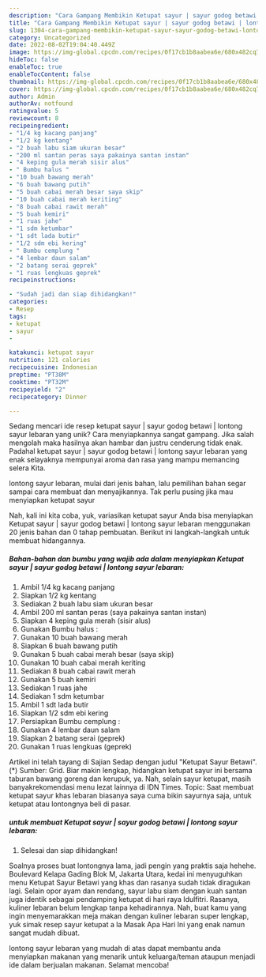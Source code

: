 ```yaml
---
description: "Cara Gampang Membikin Ketupat sayur | sayur godog betawi | lontong sayur lebaran yang Enak"
title: "Cara Gampang Membikin Ketupat sayur | sayur godog betawi | lontong sayur lebaran yang Enak"
slug: 1304-cara-gampang-membikin-ketupat-sayur-sayur-godog-betawi-lontong-sayur-lebaran-yang-enak
category: Uncategorized
date: 2022-08-02T19:04:40.449Z
image: https://img-global.cpcdn.com/recipes/0f17cb1b8aabea6e/680x482cq70/ketupat-sayur-sayur-godog-betawi-lontong-sayur-lebaran-foto-resep-utama.jpg
hideToc: false
enableToc: true
enableTocContent: false
thumbnail: https://img-global.cpcdn.com/recipes/0f17cb1b8aabea6e/680x482cq70/ketupat-sayur-sayur-godog-betawi-lontong-sayur-lebaran-foto-resep-utama.jpg
cover: https://img-global.cpcdn.com/recipes/0f17cb1b8aabea6e/680x482cq70/ketupat-sayur-sayur-godog-betawi-lontong-sayur-lebaran-foto-resep-utama.jpg
author: Admin
authorAv: notfound
ratingvalue: 5
reviewcount: 8
recipeingredient:
- "1/4 kg kacang panjang"
- "1/2 kg kentang"
- "2 buah labu siam ukuran besar"
- "200 ml santan peras saya pakainya santan instan"
- "4 keping gula merah sisir alus"
- " Bumbu halus "
- "10 buah bawang merah"
- "6 buah bawang putih"
- "5 buah cabai merah besar saya skip"
- "10 buah cabai merah keriting"
- "8 buah cabai rawit merah"
- "5 buah kemiri"
- "1 ruas jahe"
- "1 sdm ketumbar"
- "1 sdt lada butir"
- "1/2 sdm ebi kering"
- " Bumbu cemplung "
- "4 lembar daun salam"
- "2 batang serai geprek"
- "1 ruas lengkuas geprek"
recipeinstructions:

- "Sudah jadi dan siap dihidangkan!"
categories:
- Resep
tags:
- ketupat
- sayur
- 

katakunci: ketupat sayur  
nutrition: 121 calories
recipecuisine: Indonesian
preptime: "PT38M"
cooktime: "PT32M"
recipeyield: "2"
recipecategory: Dinner

---
```





Sedang mencari ide resep ketupat sayur | sayur godog betawi | lontong sayur lebaran yang unik? Cara menyiapkannya sangat gampang. Jika salah mengolah maka hasilnya akan hambar dan justru cenderung tidak enak. Padahal ketupat sayur | sayur godog betawi | lontong sayur lebaran yang enak selayaknya mempunyai aroma dan rasa yang mampu memancing selera Kita.




 lontong sayur lebaran, mulai dari jenis bahan, lalu pemilihan bahan segar sampai cara membuat dan menyajikannya. Tak perlu pusing jika mau menyiapkan ketupat sayur 





Nah, kali ini kita coba, yuk, variasikan ketupat sayur  Anda bisa menyiapkan Ketupat sayur | sayur godog betawi | lontong sayur lebaran menggunakan 20 jenis bahan dan 0 tahap pembuatan. Berikut ini langkah-langkah untuk membuat hidangannya.

<!--inarticleads1-->

##### Bahan-bahan dan bumbu yang wajib ada dalam menyiapkan Ketupat sayur | sayur godog betawi | lontong sayur lebaran:

1. Ambil 1/4 kg kacang panjang
1. Siapkan 1/2 kg kentang
1. Sediakan 2 buah labu siam ukuran besar
1. Ambil 200 ml santan peras (saya pakainya santan instan)
1. Siapkan 4 keping gula merah (sisir alus)
1. Gunakan  Bumbu halus :
1. Gunakan 10 buah bawang merah
1. Siapkan 6 buah bawang putih
1. Gunakan 5 buah cabai merah besar (saya skip)
1. Gunakan 10 buah cabai merah keriting
1. Sediakan 8 buah cabai rawit merah
1. Gunakan 5 buah kemiri
1. Sediakan 1 ruas jahe
1. Sediakan 1 sdm ketumbar
1. Ambil 1 sdt lada butir
1. Siapkan 1/2 sdm ebi kering
1. Persiapkan  Bumbu cemplung :
1. Gunakan 4 lembar daun salam
1. Siapkan 2 batang serai (geprek)
1. Gunakan 1 ruas lengkuas (geprek)


Artikel ini telah tayang di Sajian Sedap dengan judul &#34;Ketupat Sayur Betawi&#34;. (*) Sumber: Grid. Biar makin lengkap, hidangkan ketupat sayur ini bersama taburan bawang goreng dan kerupuk, ya. Nah, selain sayur ketupat, masih banyakrekomendasi menu lezat lainnya di IDN Times. Topic: Saat membuat ketupat sayur khas lebaran biasanya saya cuma bikin sayurnya saja, untuk ketupat atau lontongnya beli di pasar. 

<!--inarticleads2-->

#####  untuk membuat Ketupat sayur | sayur godog betawi | lontong sayur lebaran:


1. Selesai dan siap dihidangkan!

Soalnya proses buat lontongnya lama, jadi pengin yang praktis saja hehehe. Boulevard Kelapa Gading Blok M, Jakarta Utara, kedai ini menyuguhkan menu Ketupat Sayur Betawi yang khas dan rasanya sudah tidak diragukan lagi. Selain opor ayam dan rendang, sayur labu siam dengan kuah santan juga identik sebagai pendamping ketupat di hari raya Idulfitri. Rasanya, kuliner lebaran belum lengkap tanpa kehadirannya. Nah, buat kamu yang ingin menyemarakkan meja makan dengan kuliner lebaran super lengkap, yuk simak resep sayur ketupat a la Masak Apa Hari Ini yang enak namun sangat mudah dibuat. 

 lontong sayur lebaran yang mudah di atas dapat membantu anda menyiapkan makanan yang menarik untuk keluarga/teman ataupun menjadi ide dalam berjualan makanan. Selamat mencoba!
